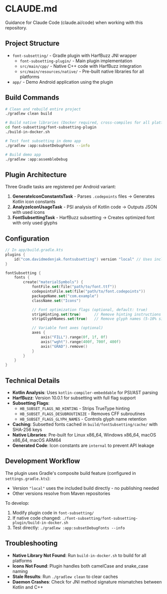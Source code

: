 # CLAUDE.md

Guidance for Claude Code (claude.ai/code) when working with this repository.

## Project Structure

- `font-subsetting/` - Gradle plugin with HarfBuzz JNI wrapper
  - `font-subsetting-plugin/` - Main plugin implementation
  - `src/main/cpp/` - Native C++ code with HarfBuzz integration
  - `src/main/resources/native/` - Pre-built native libraries for all platforms
- `app/` - Demo Android application using the plugin

## Build Commands

```bash
# Clean and rebuild entire project
./gradlew clean build

# Build native libraries (Docker required, cross-compiles for all platforms)
cd font-subsetting/font-subsetting-plugin
./build-in-docker.sh

# Test font subsetting in demo app
./gradlew :app:subsetDebugFonts --info

# Build demo app
./gradlew :app:assembleDebug
```

## Plugin Architecture

Three Gradle tasks are registered per Android variant:

1. **GenerateIconConstantsTask** - Parses `.codepoints` files → Generates Kotlin icon constants
2. **AnalyzeIconUsageTask** - PSI analysis of Kotlin code → Outputs JSON with used icons
3. **FontSubsettingTask** - HarfBuzz subsetting → Creates optimized font with only used glyphs

## Configuration

```kotlin
// In app/build.gradle.kts
plugins {
    id("com.davidmedenjak.fontsubsetting") version "local" // Uses included build
}

fontSubsetting {
    fonts {
        create("materialSymbols") {
            fontFile.set(file("path/to/font.ttf"))
            codepointsFile.set(file("path/to/font.codepoints"))
            packageName.set("com.example")
            className.set("Icons")

            // Font optimization flags (optional, default: true)
            stripHinting.set(true)      // Remove hinting instructions (15-20% size reduction)
            stripGlyphNames.set(true)   // Remove glyph names (5-10% size reduction)

            // Variable font axes (optional)
            axes {
                axis("FILL").range(0f, 1f, 0f)
                axis("wght").range(400f, 700f, 400f)
                axis("GRAD").remove()
            }
        }
    }
}
```

## Technical Details

- **Kotlin Analysis**: Uses `kotlin-compiler-embeddable` for PSI/AST parsing
- **HarfBuzz**: Version 10.0.1 for subsetting with full flag support
- **Subsetting Flags**:
  - `HB_SUBSET_FLAGS_NO_HINTING` - Strips TrueType hinting
  - `HB_SUBSET_FLAGS_DESUBROUTINIZE` - Removes CFF subroutines
  - `HB_SUBSET_FLAGS_GLYPH_NAMES` - Controls glyph name retention
- **Caching**: Subsetted fonts cached in `build/fontSubsetting/cache/` with SHA-256 keys
- **Native Libraries**: Pre-built for Linux x86_64, Windows x86_64, macOS x86_64, macOS ARM64
- **Generated Code**: Icon constants are `internal` to prevent API leakage

## Development Workflow

The plugin uses Gradle's composite build feature (configured in `settings.gradle.kts`):
- Version `"local"` uses the included build directly - no publishing needed
- Other versions resolve from Maven repositories

To develop:
1. Modify plugin code in `font-subsetting/`
2. If native code changed: `./font-subsetting/font-subsetting-plugin/build-in-docker.sh`
3. Test directly: `./gradlew :app:subsetDebugFonts --info`

## Troubleshooting

- **Native Library Not Found**: Run `build-in-docker.sh` to build for all platforms
- **Icons Not Found**: Plugin handles both camelCase and snake_case naming
- **Stale Results**: Run `./gradlew clean` to clear caches
- **Daemon Crashes**: Check for JNI method signature mismatches between Kotlin and C++